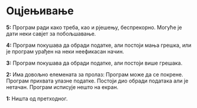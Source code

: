 # Оцјењивање

**5:**
Програм ради како треба, као и рјешењу, беспрекорно. Могуће је дати неки савјет за побољшавање.

**4:**
Програм покушава да обради податке, али постоји мања грешка, или је програм урађен на неки неефикасан начин.

**3:**
Програм покушава да обради податке, али постоји више грешака.

**2:**
Има довољно елемената за пролаз: Програм може да се покрене. Програм прихвата улазне податке. Постоји дио обради података али је нетачан. Програм исписује нешто на екран.

**1:**
Ништа од претходног.
